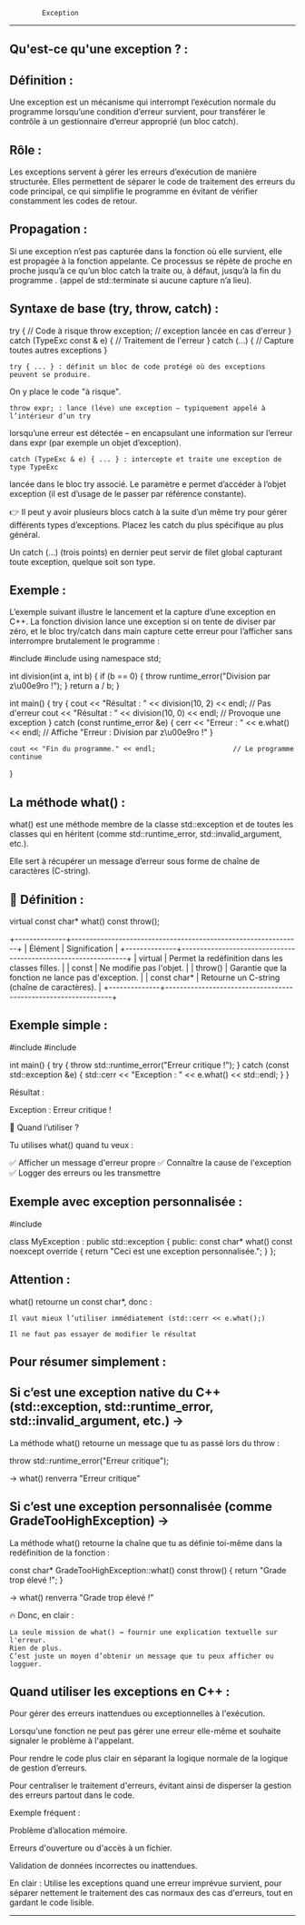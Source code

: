 			Exception
*************************************************************

Qu'est-ce qu'une exception ? :
------------------------------

Définition : 
------------

Une exception est un mécanisme qui interrompt l’exécution normale 
du programme lorsqu’une condition d’erreur survient, pour transférer le contrôle à 
un gestionnaire d’erreur approprié (un bloc catch).

Rôle :
------

Les exceptions servent à gérer les erreurs d’exécution de manière structurée.
Elles permettent de séparer le code de traitement des erreurs du code principal, 
ce qui simplifie le programme en évitant de vérifier constamment les codes de retour.

Propagation :
-------------

Si une exception n’est pas capturée dans la fonction où elle survient, elle est propagée 
à la fonction appelante. Ce processus se répète de proche en proche jusqu’à ce qu’un bloc 
catch la traite ou, à défaut, jusqu’à la fin du programme .
(appel de std::terminate si aucune capture n’a lieu).

Syntaxe de base (try, throw, catch) :
-------------------------------------

try
{
    // Code à risque
    throw exception;  // exception lancée en cas d'erreur
}
catch (TypeExc const & e)
{
    // Traitement de l'erreur
}
catch (...)
{
    // Capture toutes autres exceptions
}

    try { ... } : définit un bloc de code protégé où des exceptions peuvent se produire. 
On y place le code "à risque".

    throw expr; : lance (léve) une exception – typiquement appelé à l’intérieur d’un try 
lorsqu’une erreur est détectée – en encapsulant une information sur l’erreur dans expr 
(par exemple un objet d’exception).

    catch (TypeExc & e) { ... } : intercepte et traite une exception de type TypeExc 
lancée dans le bloc try associé. Le paramètre e permet d’accéder à l’objet exception 
(il est d’usage de le passer par référence constante).

👉 Il peut y avoir plusieurs blocs catch à la suite d’un même try pour gérer différents types 
d’exceptions. Placez les catch du plus spécifique au plus général. 

Un catch (...) (trois points) en dernier peut servir de filet global capturant toute exception,
quelque soit son type.

Exemple :
---------

L’exemple suivant illustre le lancement et la capture d’une exception en C++. 
La fonction division lance une exception si on tente de diviser par zéro, 
et le bloc try/catch dans main capture cette erreur pour l’afficher 
sans interrompre brutalement le programme :

#include <iostream>
#include <stdexcept>
using namespace std;

int division(int a, int b) 
{
    if (b == 0) {
        throw runtime_error("Division par z\u00e9ro !");
    }
    return a / b;
}

int main() 
{
    try 
{
        cout << "Résultat : " << division(10, 2) << endl;  // Pas d'erreur
        cout << "Résultat : " << division(10, 0) << endl;  // Provoque une exception
} 
catch (const runtime_error &e) 
{
        cerr << "Erreur : " << e.what() << endl;     // Affiche "Erreur : Division par z\u00e9ro !"
}

    cout << "Fin du programme." << endl;                   // Le programme continue
}

La méthode what() :
-------------------

what() est une méthode membre de la classe std::exception et de toutes les classes qui en héritent 
(comme std::runtime_error, std::invalid_argument, etc.).

Elle sert à récupérer un message d’erreur sous forme de chaîne de caractères (C-string).

📌 Définition :
---------------

virtual const char* what() const throw();

+--------------+---------------------------------------------------------------+
| Élément      | Signification                                                 |
+--------------+---------------------------------------------------------------+
| virtual      | Permet la redéfinition dans les classes filles.               |
| const        | Ne modifie pas l'objet.                                       |
| throw()      | Garantie que la fonction ne lance pas d'exception.            |
| const char*  | Retourne un C-string (chaîne de caractères).                  |
+--------------+---------------------------------------------------------------+

Exemple simple :
----------------

#include <iostream>
#include <exception>

int main()
{
    try
    {
        throw std::runtime_error("Erreur critique !");
    }
    catch (const std::exception &e)
    {
        std::cerr << "Exception : " << e.what() << std::endl;
    }
}


Résultat :

Exception : Erreur critique !

🚀 Quand l’utiliser ?

Tu utilises what() quand tu veux : 

✅ Afficher un message d'erreur propre
✅ Connaître la cause de l'exception
✅ Logger des erreurs ou les transmettre

Exemple avec exception personnalisée :
--------------------------------------

#include <exception>

class MyException : public std::exception
{
public:
    const char* what() const noexcept override
    {
        return "Ceci est une exception personnalisée.";
    }
};

Attention :
-----------

what() retourne un const char*, donc :

    Il vaut mieux l’utiliser immédiatement (std::cerr << e.what();)

    Il ne faut pas essayer de modifier le résultat

Pour résumer simplement :
-------------------------

Si c’est une exception native du C++ (std::exception, std::runtime_error, std::invalid_argument, etc.) →
---------------------------------------------------------------------------------------------------------

La méthode what() retourne un message que tu as passé lors du throw :

throw std::runtime_error("Erreur critique");

→ what() renverra "Erreur critique"

Si c’est une exception personnalisée (comme GradeTooHighException) →
---------------------------------------------------------------------

La méthode what() retourne la chaîne que tu as définie toi-même dans la redéfinition de la fonction :

const char* GradeTooHighException::what() const throw()
{
    return "Grade trop élevé !";
}

→ what() renverra "Grade trop élevé !"

🔥 Donc, en clair :

    La seule mission de what() → fournir une explication textuelle sur l'erreur.
    Rien de plus.
    C’est juste un moyen d’obtenir un message que tu peux afficher ou logguer.

Quand utiliser les exceptions en C++ :
--------------------------------------

Pour gérer des erreurs inattendues ou exceptionnelles à l'exécution.

Lorsqu'une fonction ne peut pas gérer une erreur elle-même et souhaite signaler le problème à l'appelant.

Pour rendre le code plus clair en séparant la logique normale de la logique de gestion d’erreurs.

Pour centraliser le traitement d'erreurs, évitant ainsi de disperser la gestion des erreurs partout dans le code.

Exemple fréquent :

Problème d’allocation mémoire.

Erreurs d'ouverture ou d'accès à un fichier.

Validation de données incorrectes ou inattendues.

En clair : Utilise les exceptions quand une erreur imprévue survient, pour séparer nettement le
 traitement des cas normaux des cas d'erreurs, tout en gardant le code lisible.

****************************************************************************************************************
